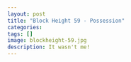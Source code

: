 ```yaml
---
layout: post
title: "Block Height 59 - Possession"
categories:
tags: []
image: blockheight-59.jpg
description: It wasn't me!
---
```

